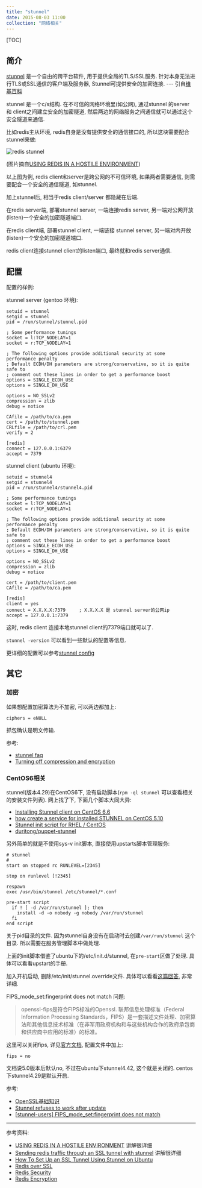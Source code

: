 ```yaml
---
title: "stunnel"
date: 2015-08-03 11:00
collection: "网络相关"
---
```


[TOC]

## 简介 ##

[stunnel](https://www.stunnel.org/index.html) 是一个自由的跨平台软件, 用于提供全局的TLS/SSL服务. 针对本身无法进行TLS或SSL通信的客户端及服务器, Stunnel可提供安全的加密连接. --- 引自[维基百科](https://zh.wikipedia.org/wiki/Stunnel)

stunnel 是一个c/s结构. 在不可信的网络环境里(如公网), 通过stunnel 的server 和 client之间建立安全的加密隧道, 然后两边的网络服务之间通信就可以通过这个安全隧道来通信.

比如redis主从环境, redis自身是没有提供安全的通信接口的, 所以这块需要配合stunnel来做:

![redis stunnel](https://tankywoo-wb.b0.upaiyun.com/redis-stunnel.png)

(图片摘自[USING REDIS IN A HOSTILE ENVIRONMENT](https://www.packtpub.com/books/content/using-redis-hostile-environment-advanced))

以上图为例, redis client和server是跨公网的不可信环境, 如果两者需要通信, 则需要配合一个安全的通信隧道, 如stunnel.

加上stunnel后, 相当于redis client/server 都隐藏在后端.

在redis server端, 部署stunnel server, 一端连接redis server, 另一端对公网开放(listen)一个安全的加密隧道端口.

在redis client端, 部署stunnel client, 一端链接 stunnel server, 另一端对内开放(listen)一个安全的加密隧道端口.

redis client连接stunnel client的listen端口, 最终就和redis server通信.

## 配置 ##

配置的样例:

stunnel server (gentoo 环境):

    setuid = stunnel
    setgid = stunnel
    pid = /run/stunnel/stunnel.pid

    ; Some performance tunings
    socket = l:TCP_NODELAY=1
    socket = r:TCP_NODELAY=1

    ; The following options provide additional security at some performance penalty
    ; Default ECDH/DH parameters are strong/conservative, so it is quite safe to
    ; comment out these lines in order to get a performance boost
    options = SINGLE_ECDH_USE
    options = SINGLE_DH_USE

    options = NO_SSLv2
    compression = zlib
    debug = notice

    CAfile = /path/to/ca.pem
    cert = /path/to/stunnel.pem
    CRLfile = /path/to/crl.pem
    verify = 2

    [redis]
    connect = 127.0.0.1:6379
    accept = 7379

stunnel client (ubuntu 环境):

    setuid = stunnel4
    setgid = stunnel4
    pid = /run/stunnel4/stunnel4.pid

    ; Some performance tunings
    socket = l:TCP_NODELAY=1
    socket = r:TCP_NODELAY=1

    ; The following options provide additional security at some performance penalty
    ; Default ECDH/DH parameters are strong/conservative, so it is quite safe to
    ; comment out these lines in order to get a performance boost
    options = SINGLE_ECDH_USE
    options = SINGLE_DH_USE

    options = NO_SSLv2
    compression = zlib
    debug = notice

    cert = /path/to/client.pem
    CAfile = /path/to/ca.pem

    [redis]
    client = yes
    connect = X.X.X.X:7379     ; X.X.X.X 是 stunnel server的公网ip
    accept = 127.0.0.1:7379

这时, redis client 连接本地stunnel client的7379端口就可以了.

`stunnel -version` 可以看到一些默认的配置等信息.

更详细的配置可以参考[stunnel config](https://www.stunnel.org/config_unix.html)

## 其它 ##

### 加密 ###

如果想配置加密算法为不加密, 可以两边都加上:

    ciphers = eNULL

抓包确认是明文传输.

参考:

* [stunnel faq](http://www.onsight.com/faq/stunnel/stunnel-faq-1.html)
* [Turning off compression and encryption](http://osdir.com/ml/network.stunnel.user/2003-12/msg00058.html)


### CentOS6相关 ###

stunnel(版本4.29)在CentOS6下, 没有启动脚本(`rpm -ql stunnel` 可以查看相关的安装文件列表). 网上找了下, 下面几个脚本大同大异:

* [Installing Stunnel client on CentOS 6.6](https://randomcentos.wordpress.com/2015/04/21/installing-stunnel-client-on-centos-6-6/)
* [how create a service for installed STUNNEL on CentOS 5.10](http://stackoverflow.com/questions/23545797/how-create-a-service-for-installed-stunnel-on-centos-5-10)
* [Stunnel init script for RHEL / CentOS](http://www.riccardoriva.info/blog/?p=1047)
* [duritong/puppet-stunnel](https://github.com/duritong/puppet-stunnel/blob/master/files/CentOS/stunnel.init)

另外简单的就是不使用sys-v init脚本, 直接使用upstarts脚本管理服务:

    # stunnel
    #
    start on stopped rc RUNLEVEL=[2345]

    stop on runlevel [!2345]

    respawn
    exec /usr/bin/stunnel /etc/stunnel/*.conf

    pre-start script
      if ! [ -d /var/run/stunnel ]; then
        install -d -o nobody -g nobody /var/run/stunnel
      fi
    end script

关于pid目录的文件. 因为stunnel自身没有在启动时去创建`/var/run/stunnel` 这个目录. 所以需要在服务管理脚本中做处理.

上面的init脚本借鉴了ubuntu下的/etc/init.d/stunnel, 在`pre-start`区做了处理. 具体可以看看upstart的手册.

加入开机启动, 删除/etc/init/stunnel.override文件. 具体可以看看[这篇回答](http://askubuntu.com/questions/19320/how-to-enable-or-disable-services), 非常详细.

FIPS_mode_set:fingerprint does not match 问题:

> openssl-fips是符合FIPS标准的Openssl.
> 联邦信息处理标准（Federal Information Processing Standards，FIPS）是一套描述文件处理、加密算法和其他信息技术标准（在非军用政府机构和与这些机构合作的政府承包商和供应商中应用的标准）的标准。

这里可以关闭fips, 详见[官方文档](https://www.stunnel.org/static/stunnel.html), 配置文件中加上:

    fips = no

文档说5.0版本后默认no, 不过在ubuntu下stunnel4.42, 这个就是关闭的. centos下stunnel4.29是默认开启.

参考:

* [OpenSSL基础知识](http://www.cnblogs.com/274914765qq/p/4513362.html)
* [Stunnel refuses to work after update](http://www.vcloudnine.de/stunnel-refuses-to-work-after-update/)
* [[stunnel-users] FIPS_mode_set:fingerprint does not match](https://www.stunnel.org/pipermail/stunnel-users/2012-March/003608.html)

---

参考资料:

* [USING REDIS IN A HOSTILE ENVIRONMENT](https://www.packtpub.com/books/content/using-redis-hostile-environment-advanced) 讲解很详细
* [Sending redis traffic through an SSL tunnel with stunnel](http://bencane.com/2014/02/18/sending-redis-traffic-through-an-ssl-tunnel-with-stunnel/) 讲解很详细
* [How To Set Up an SSL Tunnel Using Stunnel on Ubuntu](https://www.digitalocean.com/community/tutorials/how-to-set-up-an-ssl-tunnel-using-stunnel-on-ubuntu)
* [Redis over SSL](http://stephenmeehan.com/2014/04/redis-over-ssl/)
* [Redis Security](http://redis.io/topics/security)
* [Redis Encryption](http://redis.io/topics/encryption)




